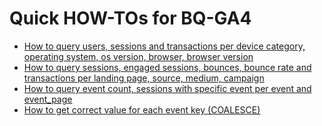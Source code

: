 # Quick HOW-TOs for BQ-GA4
* [How to query users, sessions and transactions per device category, operating system, os version, browser, browser version](techDimensions.sql) 
* [How to query sessions, engaged sessions, bounces, bounce rate and transactions per landing page, source, medium, campaign](landingPageAndSource.sql) 
* [How to query event count, sessions with specific event per event and event_page](eventCount.sql) 
* [How to get correct value for each event key (COALESCE)](getValuePerEventKey.sql) 
